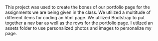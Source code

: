 This project was used to create the bones of our portfolio page for the assignments we are being given in the class. We utilized a multitude of different items for coding an html page. We utilized Bootstrap to put together a nav bar as well as the rows for the portfolio page. I utilzed an assets folder to use personalized photos and images to personalize my page.